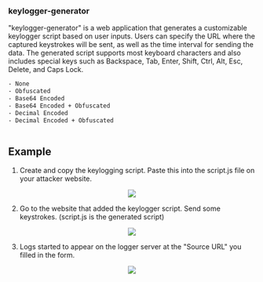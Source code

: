 ### keylogger-generator

"keylogger-generator" is a web application that generates a customizable keylogger script based on user inputs. Users can specify the URL where the captured keystrokes will be sent, as well as the time interval for sending the data. The generated script supports most keyboard characters and also includes special keys such as Backspace, Tab, Enter, Shift, Ctrl, Alt, Esc, Delete, and Caps Lock.


```sh
- None
- Obfuscated
- Base64 Encoded
- Base64 Encoded + Obfuscated
- Decimal Encoded
- Decimal Encoded + Obfuscated



```

## Example
1. Create and copy the keylogging script. Paste this into the script.js file on your attacker website.

<p align="center">
  <img src="https://user-images.githubusercontent.com/12685802/219286486-a748efbf-be03-4b8c-8a47-79a0a7e664ff.png" />
</p>

2. Go to the website that added the keylogger script. Send some keystrokes. (script.js is the generated script)

<p align="center">
  <img src="https://user-images.githubusercontent.com/12685802/219287011-6da64e39-89a4-459c-91f6-157c5e8e5fb9.png" />
</p>

3. Logs started to appear on the logger server at the "Source URL" you filled in the form.

<p align="center">
  <img src="https://user-images.githubusercontent.com/12685802/219287598-47bcc6da-c3f6-40e9-9553-b450c3590a9c.png" />
</p>
